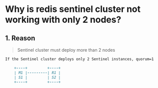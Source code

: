 # Why is redis sentinel cluster not working with only 2 nodes?

## 1. Reason
> Sentinel cluster must deploy more than 2 nodes

```markdown
If the Sentinel cluster deploys only 2 Sentinel instances, quorum=1

	+----+         +----+
	| M1 |---------| R1 |
	| S1 |         | S2 |
	+----+         +----+

```